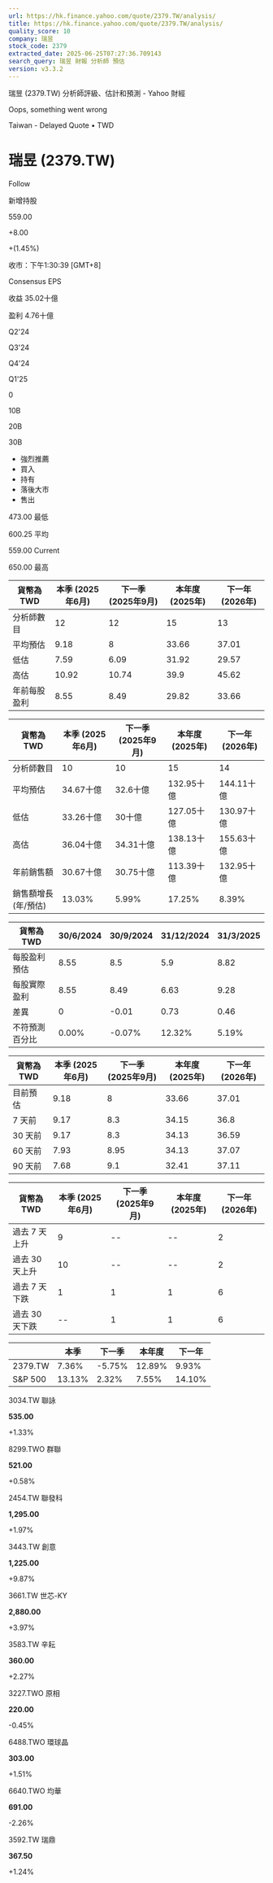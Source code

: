 ```yaml
---
url: https://hk.finance.yahoo.com/quote/2379.TW/analysis/
title: https://hk.finance.yahoo.com/quote/2379.TW/analysis/
quality_score: 10
company: 瑞昱
stock_code: 2379
extracted_date: 2025-06-25T07:27:36.709143
search_query: 瑞昱 財報 分析師 預估
version: v3.3.2
---
```


瑞昱 (2379.TW) 分析師評級、估計和預測 - Yahoo 財經


Oops, something went wrong

 

Taiwan - Delayed Quote • TWD 

# 瑞昱 (2379.TW)

Follow

 

新增持股

559.00

+8.00

+(1.45%)

收市：下午1:30:39 [GMT+8]

Consensus EPS

收益 35.02十億

盈利 4.76十億

Q2'24

Q3'24

Q4'24

Q1'25

0

10B

20B

30B

* 強烈推薦
* 買入
* 持有
* 落後大市
* 售出

473.00 最低

600.25 平均

559.00 Current

650.00 最高

| 貨幣為TWD | 本季 (2025年6月) | 下一季 (2025年9月) | 本年度 (2025年) | 下一年 (2026年) |
| --- | --- | --- | --- | --- |
| 分析師數目 | 12 | 12 | 15 | 13 |
| 平均預估 | 9.18 | 8 | 33.66 | 37.01 |
| 低估 | 7.59 | 6.09 | 31.92 | 29.57 |
| 高估 | 10.92 | 10.74 | 39.9 | 45.62 |
| 年前每股盈利 | 8.55 | 8.49 | 29.82 | 33.66 |

| 貨幣為TWD | 本季 (2025年6月) | 下一季 (2025年9月) | 本年度 (2025年) | 下一年 (2026年) |
| --- | --- | --- | --- | --- |
| 分析師數目 | 10 | 10 | 15 | 14 |
| 平均預估 | 34.67十億 | 32.6十億 | 132.95十億 | 144.11十億 |
| 低估 | 33.26十億 | 30十億 | 127.05十億 | 130.97十億 |
| 高估 | 36.04十億 | 34.31十億 | 138.13十億 | 155.63十億 |
| 年前銷售額 | 30.67十億 | 30.75十億 | 113.39十億 | 132.95十億 |
| 銷售額增長 (年/預估) | 13.03% | 5.99% | 17.25% | 8.39% |

| 貨幣為TWD | 30/6/2024 | 30/9/2024 | 31/12/2024 | 31/3/2025 |
| --- | --- | --- | --- | --- |
| 每股盈利預估 | 8.55 | 8.5 | 5.9 | 8.82 |
| 每股實際盈利 | 8.55 | 8.49 | 6.63 | 9.28 |
| 差異 | 0 | -0.01 | 0.73 | 0.46 |
| 不符預測百分比 | 0.00% | -0.07% | 12.32% | 5.19% |

| 貨幣為TWD | 本季 (2025年6月) | 下一季 (2025年9月) | 本年度 (2025年) | 下一年 (2026年) |
| --- | --- | --- | --- | --- |
| 目前預估 | 9.18 | 8 | 33.66 | 37.01 |
| 7 天前 | 9.17 | 8.3 | 34.15 | 36.8 |
| 30 天前 | 9.17 | 8.3 | 34.13 | 36.59 |
| 60 天前 | 7.93 | 8.95 | 34.13 | 37.07 |
| 90 天前 | 7.68 | 9.1 | 32.41 | 37.11 |

| 貨幣為TWD | 本季 (2025年6月) | 下一季 (2025年9月) | 本年度 (2025年) | 下一年 (2026年) |
| --- | --- | --- | --- | --- |
| 過去 7 天上升 | 9 | -- | -- | 2 |
| 過去 30 天上升 | 10 | -- | -- | 2 |
| 過去 7 天下跌 | 1 | 1 | 1 | 6 |
| 過去 30 天下跌 | -- | 1 | 1 | 6 |

|  | 本季 | 下一季 | 本年度 | 下一年 |
| --- | --- | --- | --- | --- |
| 2379.TW | 7.36% | -5.75% | 12.89% | 9.93% |
| S&P 500 | 13.13% | 2.32% | 7.55% | 14.10% |

3034.TW  聯詠

**535.00**

+1.33%

8299.TWO  群聯

**521.00**

+0.58%

2454.TW  聯發科

**1,295.00**

+1.97%

3443.TW  創意

**1,225.00**

+9.87%

3661.TW  世芯-KY

**2,880.00**

+3.97%

3583.TW  辛耘

**360.00**

+2.27%

3227.TWO  原相

**220.00**

-0.45%

6488.TWO  環球晶

**303.00**

+1.51%

6640.TWO  均華

**691.00**

-2.26%

3592.TW  瑞鼎

**367.50**

+1.24%